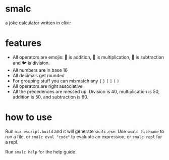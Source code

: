 # smalc
 a joke calculator written in elixir

# features

- All operators are emojis: 🤣 is addition, 💏 is multiplication, 🔪 is subtraction and 🐦 is division.
- All numbers are in base 16
- All decimals get rounded
- For grouping stuff you can mismatch any `{` `}` `[` `]` `(` `)`
- All operators are right associative
- All the precedences are messed up: Division is 40, multiplication is 50, addition is 50, and subtraction is 60.

# how to use

Run `mix escript.build` and it will generate `smalc.exe`. Use `smalc filename` to run a file, or `smalc eval "code"` to evaluate an expression, or `smalc repl` for a repl. 

Run `smalc help` for the help guide.
